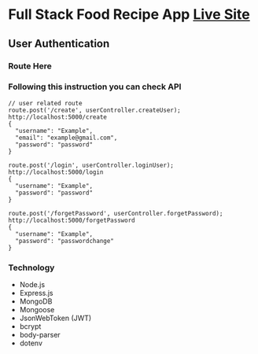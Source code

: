 # Full Stack Food Recipe App [Live Site]()

## User Authentication

### Route Here

### Following this instruction you can check API

```
// user related route
route.post('/create', userController.createUser);
http://localhost:5000/create
{
  "username": "Example",
  "email": "example@gmail.com",
  "password": "password"
}

route.post('/login', userController.loginUser);
http://localhost:5000/login
{
  "username": "Example",
  "password": "password"
}

route.post('/forgetPassword', userController.forgetPassword);
http://localhost:5000/forgetPassword
{
  "username": "Example",
  "password": "passwordchange"
}
```

### Technology

- Node.js
- Express.js
- MongoDB
- Mongoose
- JsonWebToken (JWT)
- bcrypt
- body-parser
- dotenv
